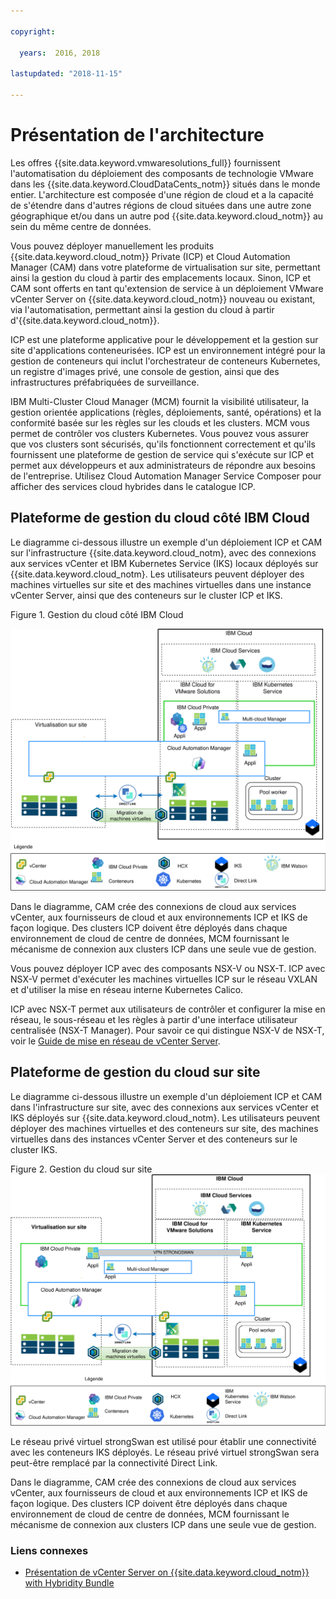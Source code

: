 ```yaml
---

copyright:

  years:  2016, 2018

lastupdated: "2018-11-15"

---
```


# Présentation de l'architecture

Les offres {{site.data.keyword.vmwaresolutions_full}} fournissent l'automatisation du déploiement des composants de technologie VMware dans les {{site.data.keyword.CloudDataCents_notm}} situés dans le monde entier.
L'architecture est composée d'une région de cloud et a la capacité de s'étendre dans d'autres régions de cloud situées dans une autre zone géographique et/ou dans un autre pod {{site.data.keyword.cloud_notm}} au sein du même centre de données.

Vous pouvez déployer manuellement les produits {{site.data.keyword.cloud_notm}} Private (ICP) et Cloud Automation Manager (CAM) dans votre plateforme de virtualisation sur site, permettant ainsi la gestion du cloud à partir des emplacements locaux. Sinon, ICP et CAM sont offerts en tant qu'extension de service à un déploiement VMware vCenter Server on {{site.data.keyword.cloud_notm}} nouveau ou existant, via l'automatisation, permettant ainsi la gestion du cloud à partir d'{{site.data.keyword.cloud_notm}}. 

ICP est une plateforme applicative pour le développement et la gestion sur site d'applications conteneurisées. ICP est un environnement intégré pour la gestion de conteneurs qui inclut l'orchestrateur de conteneurs Kubernetes, un registre d'images privé, une console de gestion, ainsi que des infrastructures préfabriquées de surveillance.

IBM Multi-Cluster Cloud Manager (MCM) fournit la visibilité utilisateur, la gestion orientée applications (règles, déploiements, santé, opérations) et la conformité basée sur les règles sur les clouds et les clusters. MCM vous permet de contrôler vos clusters Kubernetes. Vous pouvez vous assurer que vos clusters sont sécurisés, qu'ils fonctionnent correctement et qu'ils fournissent une plateforme de gestion de service qui s'exécute sur ICP et permet aux développeurs et aux administrateurs de répondre aux besoins de l'entreprise.
Utilisez Cloud Automation Manager Service Composer pour afficher des services cloud hybrides dans le catalogue ICP.

## Plateforme de gestion du cloud côté IBM Cloud

Le diagramme ci-dessous illustre un exemple d'un déploiement ICP et CAM sur l'infrastructure {{site.data.keyword.cloud_notm}, avec des connexions aux services vCenter et IBM Kubernetes Service (IKS) locaux déployés sur {{site.data.keyword.cloud_notm}. Les utilisateurs peuvent déployer des machines virtuelles sur site et des machines virtuelles dans une instance vCenter Server, ainsi que des conteneurs sur le cluster ICP et IKS. 

Figure 1. Gestion du cloud côté IBM Cloud

![Gestion du cloud côté IBM Cloud](vcsicp-oncloud-cloudmgt.svg)

Dans le diagramme, CAM crée des connexions de cloud aux services vCenter, aux fournisseurs de cloud et aux environnements ICP et IKS de façon logique. Des clusters ICP doivent être déployés dans chaque environnement de cloud de centre de données, MCM fournissant le mécanisme de connexion aux clusters ICP dans une seule vue de gestion.

Vous pouvez déployer ICP avec des composants NSX-V ou NSX-T. ICP avec NSX-V permet d'exécuter les machines virtuelles ICP sur le réseau VXLAN et d'utiliser la mise en réseau interne Kubernetes Calico.

ICP avec NSX-T permet aux utilisateurs de contrôler et configurer la mise en réseau, le sous-réseau et les règles à partir d'une interface utilisateur centralisée (NSX-T Manager). Pour savoir ce qui distingue NSX-V de NSX-T, voir le [Guide de mise en réseau de vCenter Server](../vcsnsxt/vcsnsxt-intro.html).

## Plateforme de gestion du cloud sur site

Le diagramme ci-dessous illustre un exemple d'un déploiement ICP et CAM dans l'infrastructure sur site, avec des connexions aux services vCenter et IKS déployés sur {{site.data.keyword.cloud_notm}. Les utilisateurs peuvent déployer des machines virtuelles et des conteneurs sur site, des machines virtuelles dans des instances vCenter Server et des conteneurs sur le cluster IKS.

Figure 2. Gestion du cloud sur site
![Gestion du cloud sur site](vcsicp-onprem-cloudmgt.svg)

Le réseau privé virtuel strongSwan est utilisé pour établir une connectivité avec les conteneurs IKS déployés. Le réseau privé virtuel strongSwan sera peut-être remplacé par la connectivité Direct Link. 

Dans le diagramme, CAM crée des connexions de cloud aux services vCenter, aux fournisseurs de cloud et aux environnements ICP et IKS de façon logique. Des clusters ICP doivent être déployés dans chaque environnement de cloud de centre de données, MCM fournissant le mécanisme de connexion aux clusters ICP dans une seule vue de gestion.

### Liens connexes

* [Présentation de vCenter Server on {{site.data.keyword.cloud_notm}} with Hybridity Bundle](../vcs/vcs-hybridity-intro.html)
